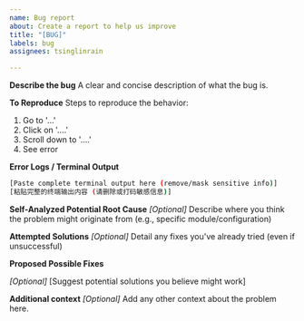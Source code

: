 ```yaml
---
name: Bug report
about: Create a report to help us improve
title: "[BUG]"
labels: bug
assignees: tsinglinrain

---
```


**Describe the bug**
A clear and concise description of what the bug is.

**To Reproduce**
Steps to reproduce the behavior:
1. Go to '...'
2. Click on '....'
3. Scroll down to '....'
4. See error

**Error Logs / Terminal Output**
```bash
[Paste complete terminal output here (remove/mask sensitive info)]
[粘贴完整的终端输出内容 (请删除或打码敏感信息)]
```
**Self-Analyzed Potential Root Cause**
*[Optional]* Describe where you think the problem might originate from (e.g., specific module/configuration)


**Attempted Solutions**
*[Optional]* Detail any fixes you've already tried (even if unsuccessful)



**Proposed Possible Fixes**

*[Optional]* [Suggest potential solutions you believe might work]


**Additional context**
*[Optional]* Add any other context about the problem here.
